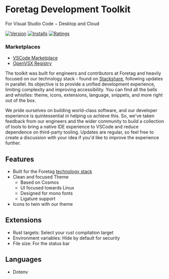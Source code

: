 # Foretag Development Toolkit
For Visual Studio Code − Desktop and Cloud

[![Version](https://vsmarketplacebadge.apphb.com/version-short/foretag.development-toolkit.svg)](https://marketplace.visualstudio.com/items?itemName=foretag.development-toolkit)
[![Installs](https://vsmarketplacebadge.apphb.com/installs-short/foretag.development-toolkit.svg)](https://marketplace.visualstudio.com/items?itemName=foretag.development-toolkit)
[![Ratings](https://vsmarketplacebadge.apphb.com/rating-star/foretag.development-toolkit.svg)](https://marketplace.visualstudio.com/items?itemName=foretag.development-toolkit)

### Marketplaces

- [VSCode Marketplace](https://marketplace.visualstudio.com/items?itemName=foretag.development-toolkit)
- [OpenVSX Registry](https://open-vsx.org/extension/foretag/development-toolkit)

The toolkit was built for engineers and contributors at Foretag and heavily focused on our technology stack - found on [Stackshare](https://stackshare.io/foretag/foretag), following updates in parallel. Its objective is to provide a unified development experience, limiting complexity and improving accessibility. You can find all the bells and whistles: theme, icons, extensions, language, snippets, and more right out of the box.


We pride ourselves on building world-class software, and our developer experience is quintessential in helping us achieve this. So, we've taken feedback from our engineers and the wider community to build a collection of tools to bring a native IDE experience to VSCode and reduce dependence on third-party tooling. Updates are regular, so feel free to create a discussion with your idea if you'd like to improve the experience further.

## Features
- Built for the Foretag [technology stack](https://stackshare.io/foretag/foretag) 
- Clean and focused Theme
	- Based on Cosmos
	- UI focused towards Linux
	- Designed for mono fonts
	- Ligature support
- Icons to twin with our theme

## Extensions

- Rust targets: Select your rust compilation target
- Environment variables: Hide by default for security
- File size: For the status bar

## Languages

- Dotenv







